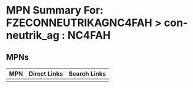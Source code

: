 



# MPN Summary For: FZECONNEUTRIKAGNC4FAH > con-neutrik_ag : NC4FAH

## MPNs
  

|MPN|Direct Links|Search Links|
| :--- | :--- | :--- |
||||
